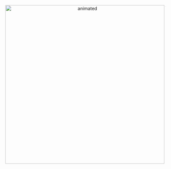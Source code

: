 <p align="center">
  <img src="https://pa1.narvii.com/6309/7ab2b6ca40361aa5d1261b2e9ba343f22b1e812c_hq.gif" align="left" alt="animated" width="500" />
</p>

```python
torch.save({
    'code': [python],
    'tools': [pytorch-lifestream, pytorch, catboost],
    'I love': ["Transformers!"],
}, f="https://github.com/tsebaka")
```
